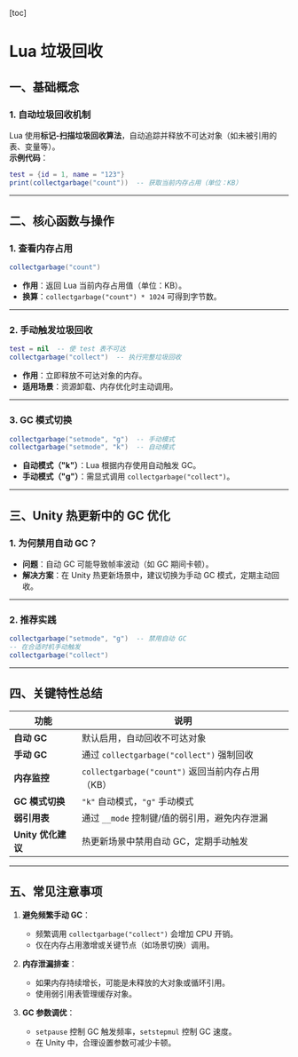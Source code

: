 [toc]

# Lua 垃圾回收

## 一、基础概念

### 1. 自动垃圾回收机制
Lua 使用**标记-扫描垃圾回收算法**，自动追踪并释放不可达对象（如未被引用的表、变量等）。  
**示例代码**：
```lua
test = {id = 1, name = "123"}
print(collectgarbage("count"))  -- 获取当前内存占用（单位：KB）
```

---

## 二、核心函数与操作

### 1. 查看内存占用
```lua
collectgarbage("count") 
```
- **作用**：返回 Lua 当前内存占用值（单位：KB）。
- **换算**：`collectgarbage("count") * 1024` 可得到字节数。

---

### 2. 手动触发垃圾回收
```lua
test = nil  -- 使 test 表不可达
collectgarbage("collect")  -- 执行完整垃圾回收
```
- **作用**：立即释放不可达对象的内存。
- **适用场景**：资源卸载、内存优化时主动调用。

---

### 3. GC 模式切换
```lua
collectgarbage("setmode", "g")  -- 手动模式
collectgarbage("setmode", "k")  -- 自动模式
```
- **自动模式（"k"）**：Lua 根据内存使用自动触发 GC。
- **手动模式（"g"）**：需显式调用 `collectgarbage("collect")`。

---

## 三、Unity 热更新中的 GC 优化

### 1. 为何禁用自动 GC？
- **问题**：自动 GC 可能导致帧率波动（如 GC 期间卡顿）。
- **解决方案**：在 Unity 热更新场景中，建议切换为手动 GC 模式，定期主动回收。

---

### 2. 推荐实践
```lua
collectgarbage("setmode", "g")  -- 禁用自动 GC
-- 在合适时机手动触发
collectgarbage("collect")
```

---

## 四、关键特性总结

| 功能               | 说明                                             |
| ------------------ | ------------------------------------------------ |
| **自动 GC**        | 默认启用，自动回收不可达对象                     |
| **手动 GC**        | 通过 `collectgarbage("collect")` 强制回收        |
| **内存监控**       | `collectgarbage("count")` 返回当前内存占用（KB） |
| **GC 模式切换**    | `"k"` 自动模式，`"g"` 手动模式                   |
| **弱引用表**       | 通过 `__mode` 控制键/值的弱引用，避免内存泄漏    |
| **Unity 优化建议** | 热更新场景中禁用自动 GC，定期手动触发            |

---

## 五、常见注意事项

1. **避免频繁手动 GC**：  
   - 频繁调用 `collectgarbage("collect")` 会增加 CPU 开销。
   - 仅在内存占用激增或关键节点（如场景切换）调用。

2. **内存泄漏排查**：  
   - 如果内存持续增长，可能是未释放的大对象或循环引用。
   - 使用弱引用表管理缓存对象。

3. **GC 参数调优**：  
   - `setpause` 控制 GC 触发频率，`setstepmul` 控制 GC 速度。
   - 在 Unity 中，合理设置参数可减少卡顿。
